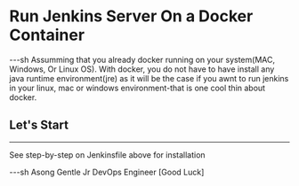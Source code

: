 # Run Jenkins Server On a Docker Container
---sh
Assumming that you already docker running on your system(MAC, Windows, Or Linux OS).
With docker, you do not have to have install any java runtime environment(jre) as it will be 
the case if you awnt to run jenkins in your linux, mac or windows environment-that is one cool thin about docker.

## Let's Start
---
See step-by-step on Jenkinsfile above for installation

---sh
                  Asong Gentle
                Jr DevOps Engineer
                  [Good Luck]
